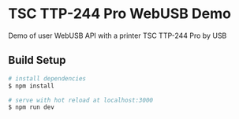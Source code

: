 # TSC TTP-244 Pro WebUSB Demo

Demo of user WebUSB API with a printer TSC TTP-244 Pro by USB
[](https://github.com/tsipiniuk/tsc-ttp-244-pro-webusb-demo/screen.png)

## Build Setup

```bash
# install dependencies
$ npm install

# serve with hot reload at localhost:3000
$ npm run dev
```